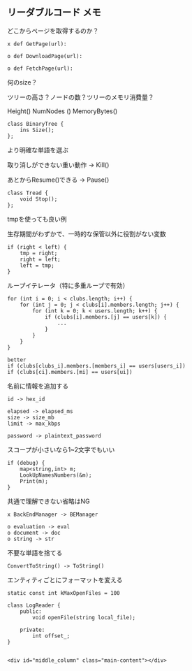 ## リーダブルコード メモ

どこからページを取得するのか？
```
x def GetPage(url):

o def DownloadPage(url):

o def FetchPage(url):
```

何のsize？

ツリーの高さ？ノードの数？ツリーのメモリ消費量？

Height() NumNodes () MemoryBytes()
```
class BinaryTree {
    ins Size();
};
```

より明確な単語を選ぶ

取り消しができない重い動作 → Kill()

あとからResume()できる → Pause()
```
class Tread {
    void Stop();
};
```

tmpを使っても良い例

生存期間がわずかで、一時的な保管以外に役割がない変数
```
if (right < left) {
    tmp = right;
    right = left;
    left = tmp;
}
```

ループイテレータ（特に多重ループで有効）
```
for (int i = 0; i < clubs.length; i++) {
    for (int j = 0; j < clubs[i].members.length; j++) {
        for (int k = 0; k < users.length; k++) {
            if (clubs[i].members.[j] == users[k]) {
                ...
            }
        }
    }
}

better
if (clubs[clubs_i].members.[members_i] == users[users_i])
if (clubs[ci].members.[mi] == users[ui])
```

名前に情報を追加する
```
id -> hex_id

elapsed -> elapsed_ms
size -> size_mb
limit -> max_kbps

password -> plaintext_password
```

スコープが小さいなら1~2文字でもいい
```
if (debug) {
    map<string,int> m;
    LookUpNamesNumbers(&m);
    Print(m);
}
```

共通で理解できない省略はNG
```
x BackEndManager -> BEManager

o evaluation -> eval
o document -> doc
o string -> str
```

不要な単語を捨てる
```
ConvertToString() -> ToString()
```

エンティティごとにフォーマットを変える
```
static const int kMaxOpenFiles = 100

class LogReader {
    public:
        void openFile(string local_file);
    
    private:
        int offset_;
}


<div id="middle_column" class="main-content"></div>
```

